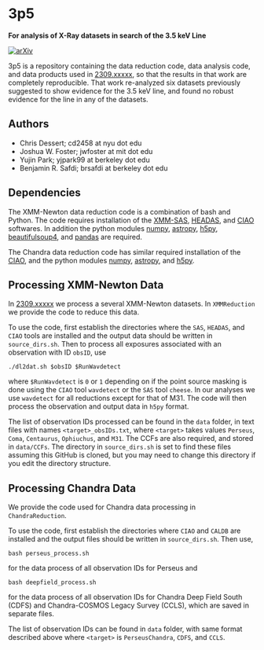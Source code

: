 # 3p5
**For analysis of X-Ray datasets in search of the 3.5 keV Line**

[![arXiv](https://img.shields.io/badge/arXiv-2309.xxxxx%20-green.svg)](https://arxiv.org/abs/2309.xxxxx)

3p5 is a repository containing the data reduction code, data analysis code, and data products used in [2309.xxxxx](https://arxiv.org/abs/2309.xxxxx), so that the results in that work are completely reproducible.
That work re-analyzed six datasets previously suggested to show evidence for the 3.5 keV line, and found no robust evidence for the line in any of the datasets.

## Authors

-  Chris Dessert; cd2458 at nyu dot edu
-  Joshua W. Foster; jwfoster at mit dot edu
-  Yujin Park; yjpark99 at berkeley dot edu
-  Benjamin R. Safdi; brsafdi at berkeley dot edu

## Dependencies

The XMM-Newton data reduction code is a combination of bash and Python. The code requires installation of the [XMM-SAS](https://xmm-tools.cosmos.esa.int/external/xmm_user_support/documentation/sas_usg/USG/), [HEADAS](https://heasarc.nasa.gov/lheasoft/), and [CIAO](https://cxc.cfa.harvard.edu/ciao4.14/) softwares. In addition the python modules [numpy](http://www.numpy.org/), [astropy](http://www.astropy.org/), [h5py](https://www.h5py.org/), [beautifulsoup4](https://pypi.org/project/beautifulsoup4/), and [pandas](https://pandas.pydata.org/) are required.

The Chandra data reduction code has similar required installation of the [CIAO](https://cxc.cfa.harvard.edu/ciao4.14/), and the python modules [numpy](http://www.numpy.org/), [astropy](http://www.astropy.org/), and [h5py](https://www.h5py.org/).

## Processing XMM-Newton Data

In [2309.xxxxx](https://arxiv.org/abs/2309.xxxxx) we process a several XMM-Newton datasets. In `XMMReduction` we provide the code to reduce this data.

To use the code, first establish the directories where the `SAS`, `HEADAS`, and `CIAO` tools are installed and the output data should be written in `source_dirs.sh`. Then to process all exposures associated with an observation with ID `obsID`, use

```
./dl2dat.sh $obsID $RunWavdetect
```

where `$RunWavdetect` is `0` or `1` depending on if the point source masking is done using the `CIAO` tool `wavdetect` or the `SAS` tool `cheese`. In our analyses we use `wavdetect` for all reductions except for that of M31. The code will then process the observation and output data in `h5py` format.

The list of observation IDs processed can be found in the `data` folder, in text files with names `<target>_obsIDs.txt`, where `<target>` takes values `Perseus`, `Coma`, `Centaurus`, `Ophiuchus`, and `M31`. The CCFs are also required, and stored in `data/CCFs`. The directory in `source_dirs.sh` is set to find these files assuming this GitHub is cloned, but you may need to change this directory if you edit the directory structure.

## Processing Chandra Data

We provide the code used for Chandra data processing in `ChandraReduction`.

To use the code, first establish the directories where `CIAO` and `CALDB` are installed and the output files should be written in `source_dirs.sh`. Then use,

```
bash perseus_process.sh
```

for the data process of all observation IDs for Perseus and 

```
bash deepfield_process.sh
```

for the data process of all observation IDs for Chandra Deep Field South (CDFS) and Chandra-COSMOS Legacy Survey (CCLS), which are saved in separate files.

The list of observation IDs can be found in `data` folder, with same format described above where `<target>` is `PerseusChandra`, `CDFS`, and `CCLS`.
